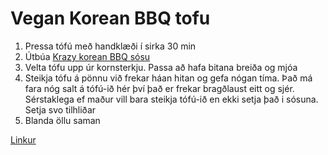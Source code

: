 # Vegan Korean BBQ tofu

1. Pressa tófú með handklæði í sirka 30 min
2. Útbúa [Krazy korean BBQ sósu](bbq_sauce.md)
3. Velta tófu upp úr kornsterkju. Passa að hafa bitana breiða og mjóa
4. Steikja tófu á pönnu við frekar háan hitan og gefa nógan tíma. Það má fara nóg salt á tófú-ið hér því það er frekar bragðlaust eitt og sjér. Sérstaklega ef maður vill bara steikja tófú-ið en ekki setja það i sósuna. Setja svo tilhliðar
5. Blanda öllu saman

[Linkur](https://www.rabbitandwolves.com/vegan-crispy-korean-bbq-tofu/)